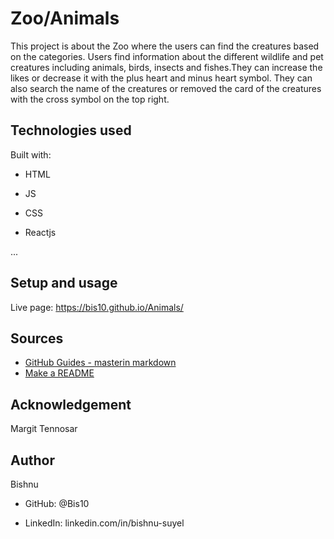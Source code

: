 # Zoo/Animals

This project is about the Zoo where the users can find the creatures based on the categories. Users find information about the different wildlife and pet creatures including animals, birds, insects and fishes.They can increase the likes or decrease it with the plus heart and minus heart symbol. They can also search the name of the creatures or removed the card of the creatures with the cross symbol on the top right.

## Technologies used

Built with:

- HTML  

- JS  

- CSS  

- Reactjs   

...   

## Setup and usage   

Live page: https://bis10.github.io/Animals/ 

## Sources  

- [GitHub Guides - masterin markdown](https://guides.github.com/features/mastering-markdown/)
- [Make a README](https://www.makeareadme.com/)

## Acknowledgement  
Margit Tennosar

## Author

Bishnu  


- GitHub: @Bis10

- LinkedIn: linkedin.com/in/bishnu-suyel
